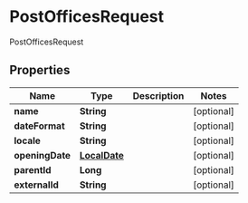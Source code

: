 

# PostOfficesRequest

PostOfficesRequest
## Properties

Name | Type | Description | Notes
------------ | ------------- | ------------- | -------------
**name** | **String** |  |  [optional]
**dateFormat** | **String** |  |  [optional]
**locale** | **String** |  |  [optional]
**openingDate** | [**LocalDate**](LocalDate.md) |  |  [optional]
**parentId** | **Long** |  |  [optional]
**externalId** | **String** |  |  [optional]



